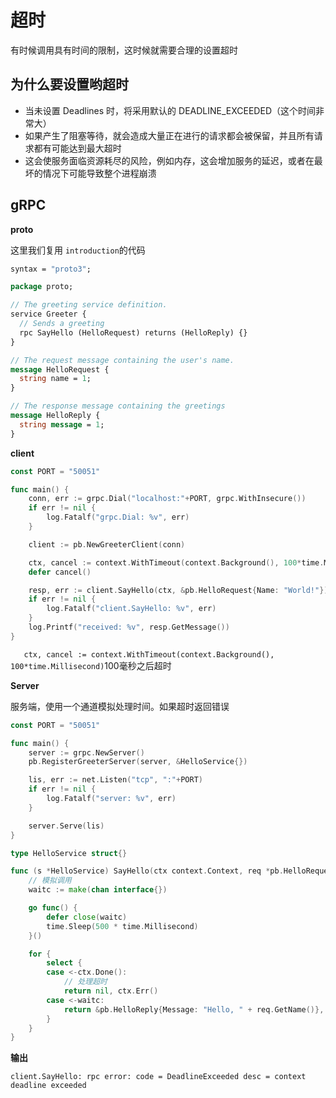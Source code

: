 # 超时
有时候调用具有时间的限制，这时候就需要合理的设置超时

## 为什么要设置哟超时
+ 当未设置 Deadlines 时，将采用默认的 DEADLINE_EXCEEDED（这个时间非常大）
+ 如果产生了阻塞等待，就会造成大量正在进行的请求都会被保留，并且所有请求都有可能达到最大超时
+ 这会使服务面临资源耗尽的风险，例如内存，这会增加服务的延迟，或者在最坏的情况下可能导致整个进程崩溃

## gRPC
**proto**

这里我们复用 ``introduction``的代码
```protobuf
syntax = "proto3";

package proto;

// The greeting service definition.
service Greeter {
  // Sends a greeting
  rpc SayHello (HelloRequest) returns (HelloReply) {}
}

// The request message containing the user's name.
message HelloRequest {
  string name = 1;
}

// The response message containing the greetings
message HelloReply {
  string message = 1;
}
```



**client**

```go
const PORT = "50051"

func main() {
	conn, err := grpc.Dial("localhost:"+PORT, grpc.WithInsecure())
	if err != nil {
		log.Fatalf("grpc.Dial: %v", err)
	}

	client := pb.NewGreeterClient(conn)

	ctx, cancel := context.WithTimeout(context.Background(), 100*time.Millisecond)
	defer cancel()

	resp, err := client.SayHello(ctx, &pb.HelloRequest{Name: "World!"})
	if err != nil {
		log.Fatalf("client.SayHello: %v", err)
	}
	log.Printf("received: %v", resp.GetMessage())
}
```

`	ctx, cancel := context.WithTimeout(context.Background(), 100*time.Millisecond)`100毫秒之后超时



**Server**

服务端，使用一个通道模拟处理时间。如果超时返回错误

```go
const PORT = "50051"

func main() {
	server := grpc.NewServer()
	pb.RegisterGreeterServer(server, &HelloService{})

	lis, err := net.Listen("tcp", ":"+PORT)
	if err != nil {
		log.Fatalf("server: %v", err)
	}

	server.Serve(lis)
}

type HelloService struct{}

func (s *HelloService) SayHello(ctx context.Context, req *pb.HelloRequest) (*pb.HelloReply, error) {
	// 模拟调用
	waitc := make(chan interface{})

	go func() {
		defer close(waitc)
		time.Sleep(500 * time.Millisecond)
	}()

	for {
		select {
		case <-ctx.Done():
			// 处理超时
			return nil, ctx.Err()
		case <-waitc:
			return &pb.HelloReply{Message: "Hello, " + req.GetName()}, nil
		}
	}
}

```



**输出**

```
client.SayHello: rpc error: code = DeadlineExceeded desc = context deadline exceeded
```


